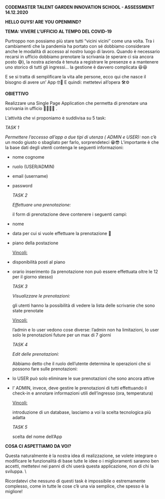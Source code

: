**CODEMASTER TALENT GARDEN INNOVATION SCHOOL - ASSESSMENT 14.12.2020**

**HELLO GUYS! ARE YOU OPENMIND?**

**TEMA: VIVERE L’UFFICIO AL TEMPO DEL COVID-19**

Purtroppo non possiamo più stare tutti “vicini vicini” come una volta. Tra i cambiamenti che la pandemia ha portato con sé dobbiamo considerare anche le modalità di accesso al nostro luogo di lavoro. Quando è necessario recarsi in ufficio dobbiamo prenotare la scrivania (e sperare ci sia ancora posto 😅), la nostra azienda è tenuta a registrare le presenze e a mantenere uno storico di tutti gli ingressi… la gestione è davvero complicata 😆😆

E se si tratta di semplificare la vita alle persone, ecco qui che nasce il bisogno di avere un’ App 🤓🚀 E quindi: mettetevi all’opera 🛠⚙

**OBIETTIVO**

Realizzare una Single Page Application che permetta di prenotare una scrivania in ufficio 👩‍💻🧑‍💻 . 

L’attività che vi proponiamo è suddivisa su 5 task:

_TASK 1_

_Permettere l’accesso all’app a due tipi di utenza ( ADMIN e USER):_
non c’è un modo giusto o sbagliato per farlo, sorprendeteci 😁😎 L’importante è che la base dati degli utenti contenga le seguenti informazioni:



*   nome cognome
*   ruolo (USER/ADMIN)
*   email (username)
*   password

    _TASK 2_


    _Effettuare una prenotazione:_


    il form di prenotazione deve contenere i seguenti campi:

*   nome
*   data per cui si vuole effettuare la prenotazione 📆
*   piano della postazione

    <span style="text-decoration:underline;">Vincoli:</span>

*   disponibilità posti al piano 
*   orario inserimento  (la prenotazione non può essere effettuata oltre le 12 per il giorno stesso)

    _TASK 3_


    _Visualizzare le prenotazioni:_


    gli utenti hanno la possibilità di vedere la lista delle scrivanie che sono state prenotate


    <span style="text-decoration:underline;">Vincoli:</span>


    l’admin e lo user vedono cose diverse: l’admin non ha limitazioni, lo user solo le prenotazioni future per un max di 7 giorni


    _TASK 4_


    _Edit delle prenotazioni:_


    Abbiamo detto che il ruolo dell’utente determina le operazioni che si possono fare sulle prenotazioni:

*   lo USER può solo eliminare le sue prenotazioni che sono ancora attive
*   l’ ADMIN, invece, deve gestire le prenotazioni di tutti effettuando il check-in e annotare informazioni utili dell’ingresso (ora, temperatura)

    <span style="text-decoration:underline;">Vincoli:</span>


    introduzione di un database, lasciamo a voi la scelta tecnologica più adatta


    _TASK 5_


    scelta del nome dell’App


**COSA CI ASPETTIAMO DA VOI?**

Questa naturalmente è la nostra idea di realizzazione, se volete integrare o modificare le funzionalità di base tutte le idee o i miglioramenti saranno ben accetti, mettetevi nei panni di chi userà questa applicazione, non di chi la sviluppa. \


Ricordatevi che nessuno di questi task è impossibile o estremamente complesso, come in tutte le cose c’è una via semplice, che spesso è la migliore!
